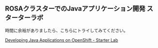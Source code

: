 ## ROSAクラスターでのJavaアプリケーション開発 スターターラボ

時間に余裕がありましたら、こちらにトライしてみてください。

[Developing Java Applications on OpenShift - Starter Lab](https://redhat-scholars.github.io/openshift-starter-guides/rhs-openshift-starter-guides/4.9/index.html)
